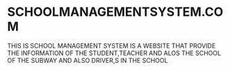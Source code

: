 # SCHOOLMANAGEMENTSYSTEM.COM
THIS IS SCHOOL MANAGEMENT SYSTEM IS A WEBSITE THAT PROVIDE THE INFORMATION OF THE STUDENT,TEACHER AND ALOS THE SCHOOL OF THE SUBWAY AND ALSO DRIVER,S IN THE SCHOOL
